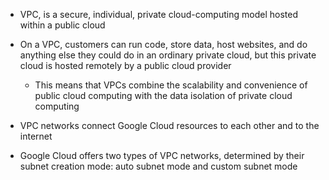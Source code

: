 - VPC, is a secure, individual, private cloud-computing model hosted within a public cloud
- On a VPC, customers can run code, store data, host websites, and do anything else they could do in an ordinary private cloud, but this private cloud is hosted remotely by a public cloud provider
    - This means that VPCs combine the scalability and convenience of public cloud computing with the data isolation of private cloud computing

- VPC networks connect Google Cloud resources to each other and to the internet

- Google Cloud offers two types of VPC networks, determined by their subnet creation mode: auto subnet mode and custom subnet mode
